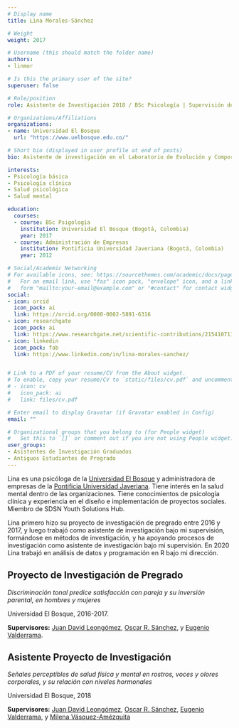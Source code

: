 ```yaml
---
# Display name
title: Lina Morales-Sánchez

# Weight
weight: 2017

# Username (this should match the folder name)
authors:
- linmor

# Is this the primary user of the site?
superuser: false

# Role/position
role: Asistente de Investigación 2018 / BSc Psicología | Supervisión de investigación 2016-2017

# Organizations/Affiliations
organizations:
- name: Universidad El Bosque
  url: "https://www.uelbosque.edu.co/"

# Short bio (displayed in user profile at end of posts)
bio: Asistente de investigación en el Laboratorio de Evolución y Comportamiento Humano en 2018 y estudiante de un proyecto de investigación de pregrado entre 2016 y 2017.

interests:
- Psicología básica
- Psicología clínica
- Salud psicológica
- Salud mental

education:
  courses:
  - course: BSc Psigología
    institution: Universidad El Bosque (Bogotá, Colombia)
    year: 2017
  - course: Administración de Empresas
    institution: Pontificia Universidad Javeriana (Bogotá, Colombia)
    year: 2012

# Social/Academic Networking
# For available icons, see: https://sourcethemes.com/academic/docs/page-builder/#icons
#   For an email link, use "fas" icon pack, "envelope" icon, and a link in the
#   form "mailto:your-email@example.com" or "#contact" for contact widget.
social:
- icon: orcid
  icon_pack: ai
  link: https://orcid.org/0000-0002-5891-6316
- icon: researchgate
  icon_pack: ai
  link: https://www.researchgate.net/scientific-contributions/2154107113-Lina-Morales-Sanchez
- icon: linkedin
  icon_pack: fab
  link: https://www.linkedin.com/in/lina-morales-sanchez/


# Link to a PDF of your resume/CV from the About widget.
# To enable, copy your resume/CV to `static/files/cv.pdf` and uncomment the lines below.
# - icon: cv
#   icon_pack: ai
#   link: files/cv.pdf

# Enter email to display Gravatar (if Gravatar enabled in Config)
email: ""

# Organizational groups that you belong to (for People widget)
#   Set this to `[]` or comment out if you are not using People widget.
user_groups:
- Asistentes de Investigación Graduados
- Antiguos Estudiantes de Pregrado
---
```


Lina es una psicóloga de la [Universidad El Bosque](https://www.uelbosque.edu.co/) y administradora de empresas de la [Pontificia Universidad Javeriana](https://www.javeriana.edu.co/home). Tiene interés en la salud mental dentro de las organizaciones. Tiene conocimientos de psicología clínica y experiencia en el diseño e implementación de proyectos sociales. Miembro de SDSN Youth Solutions Hub.

Lina primero hizo su proyecto de investigación de pregrado entre 2016 y 2017, y luego trabajó como asistente de investigación bajo mi supervisión, formándose en métodos de investigación, y ha apoyando procesos de investigación como asistente de investigación bajo mi supervisión. En 2020 Lina trabajó en análisis de datos y programación en R bajo mi dirección.

## **Proyecto de Investigación de Pregrado**  

*Discriminación tonal predice satisfacción con pareja y su inversión parental, en hombres y mujeres*

Universidad El Bosque, 2016-2017.

**Supervisores:** [Juan David Leongómez](/en/#about), [Oscar R. Sánchez](/en/author/oscar-r.-sanchez/), y [Eugenio Valderrama](/en/author/eugenio-valderrama/).

## **Asistente Proyecto de Investigación**  

*Señales perceptibles de salud física y mental en rostros, voces y olores corporales, y su relación con niveles hormonales*

Universidad El Bosque, 2018

**Supervisores:** [Juan David Leongómez](/en/#about), [Oscar R. Sánchez](/en/author/oscar-r.-sanchez/), [Eugenio Valderrama](/en/author/eugenio-valderrama/), y [Milena Vásquez-Amézquita](/en/author/milena-vasquez-amezquita/)
